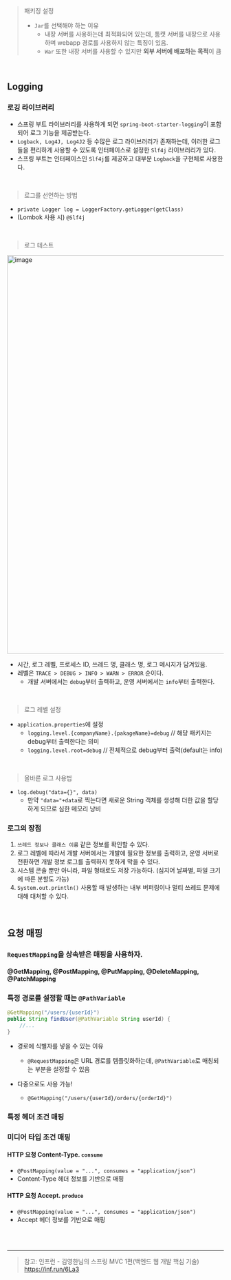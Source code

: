 > 패키징 설정
> + `Jar`를 선택해야 하는 이유
>   + 내장 서버를 사용하는데 최적화되어 있는데, 톰캣 서버를 내장으로 사용하며 webapp 경로를 사용하지 않는 특징이 있음.
>   + `War` 또한 내장 서버를 사용할 수 있지만 **외부 서버에 배포하는 목적**이 큼

<br>

## Logging

### 로깅 라이브러리

+ 스프링 부트 라이브러리를 사용하게 되면 `spring-boot-starter-logging`이 포함되어 로그 기능을 제공받는다.
+ `Logback, Log4J, Log4J2` 등 수많은 로그 라이브러리가 존재하는데, 이러한 로그들을 편리하게 사용할 수 있도록 인터페이스로 설정한 `Slf4j` 라이브러리가 있다.
+ 스프링 부트는 인터페이스인 `Slf4j`를 제공하고 대부분 `Logback`을 구현체로 사용한다.

<br>

> 로그를 선언하는 방법
+ `private Logger log = LoggerFactory.getLogger(getClass)`
+ (Lombok 사용 시) `@Slf4j`

<br>

> 로그 테스트

<img width="925" alt="image" src="https://user-images.githubusercontent.com/56334513/170638435-2531d65d-e053-4844-9359-ba1c1ef3c4ed.png">

+ 시간, 로그 레벨, 프로세스 ID, 쓰레드 명, 클래스 명, 로그 메시지가 담겨있음.
+ 레벨은 `TRACE > DEBUG > INFO > WARN > ERROR` 순이다.
  + 개발 서버에서는 `debug`부터 출력하고, 운영 서버에서는 `info`부터 출력한다.

<br>

> 로그 레벨 설정

+ `application.properties`에 설정
  + `logging.level.{companyName}.{pakageName}=debug` // 해당 패키지는 debug부터 출력한다는 의미
  + `logging.level.root=debug` // 전체적으로 debug부터 출력(default는 info)

<br>

> 올바른 로그 사용법
+ `log.debug("data={}", data)`
  + 만약 `"data="+data`로 찍는다면 새로운 String 객체를 생성해 더한 값을 할당하게 되므로 심한 메모리 낭비 

### 로그의 장점

1. `쓰레드 정보나 클래스 이름` 같은 정보를 확인할 수 있다.
2. 로그 레벨에 따라서 개발 서버에서는 개발에 필요한 정보를 출력하고, 운영 서버로 전환하면 개발 정보 로그를 출력하지 못하게 막을 수 있다.
3. 시스템 콘솔 뿐만 아니라, 파일 형태로도 저장 가능하다. (심지어 날짜별, 파일 크기에 따른 분할도 가능)
4. `System.out.println()` 사용할 때 발생하는  내부 버퍼링이나 멀티 쓰레드 문제에 대해 대처할 수 있다.

<br>

## 요청 매핑

### `RequestMapping`을 상속받은 매핑을 사용하자.

#### @GetMapping, @PostMapping, @PutMapping, @DeleteMapping, @PatchMapping

### 특정 경로를 설정할 때는 `@PathVariable`

```java
@GetMapping("/users/{userId}")
public String findUser(@PathVariable String userId) {
    //...
}
```
+ 경로에 식별자를 넣을 수 있는 이유
  + `@RequestMapping`은 URL 경로를 템플릿화하는데, `@PathVariable`로 매칭되는 부분을 설정할 수 있음

+ 다중으로도 사용 가능!
  + `@GetMapping("/users/{userId}/orders/{orderId}")` 

### 특정 헤더 조건 매핑

### 미디어 타입 조건 매핑

#### HTTP 요청 Content-Type. `consume`
+ `@PostMapping(value = "...", consumes = "application/json")`
+ Content-Type 헤더 정보를 기반으로 매핑

#### HTTP 요청 Accept. `produce`
+ `@PostMapping(value = "...", consumes = "application/json")`
+ Accept 헤더 정보를 기반으로 매핑


<br>
<br>

---
> 참고: 인프런 - 김영한님의 스프링 MVC 1편(백엔드 웹 개발 핵심 기술) https://inf.run/6La3